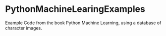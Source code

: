 # PythonMachineLearingExamples
Example Code from the book Python Machine Learning, using a database of character images.
